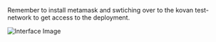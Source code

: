 Remember to install metamask and swtiching over to the kovan test-network to get access to the deployment.


![Interface Image](https://user-images.githubusercontent.com/65162182/162433293-05e26574-3905-4212-b746-82199c866d5d.png)
